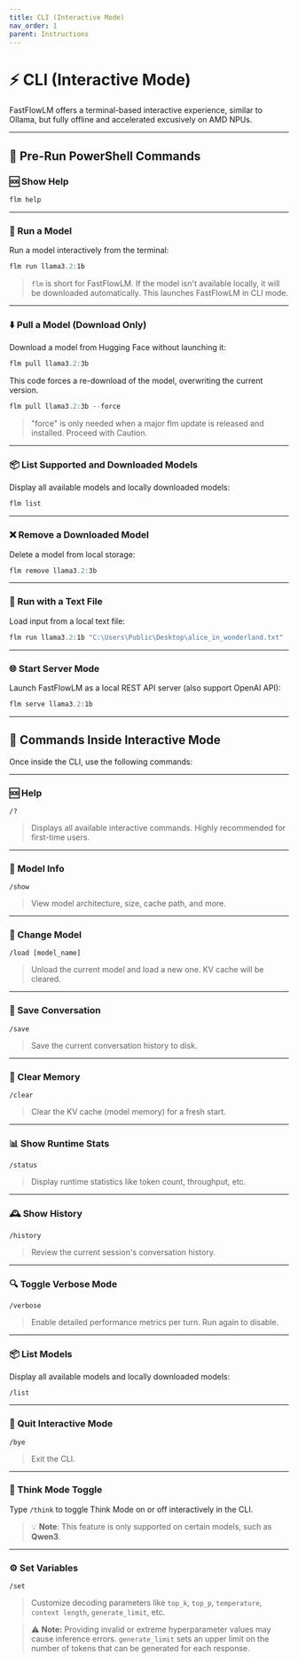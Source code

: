 ```yaml
---
title: CLI (Interactive Mode)
nav_order: 1
parent: Instructions
---
```


# ⚡ CLI (Interactive Mode)

FastFlowLM offers a terminal-based interactive experience, similar to Ollama, but fully offline and accelerated excusively on AMD NPUs.

---

## 🔧 Pre-Run PowerShell Commands

### 🆘 Show Help

```powershell
flm help
```

---

### 🚀 Run a Model

Run a model interactively from the terminal:

```powershell
flm run llama3.2:1b
```

> `flm` is short for FastFlowLM. If the model isn't available locally, it will be downloaded automatically. This launches FastFlowLM in CLI mode.

---

### ⬇️ Pull a Model (Download Only)

Download a model from Hugging Face without launching it:

```powershell
flm pull llama3.2:3b
```

This code forces a re-download of the model, overwriting the current version.

```powershell
flm pull llama3.2:3b --force
```

> "force" is only needed when a major flm update is released and installed. Proceed with Caution.

---

### 📦 List Supported and Downloaded Models

Display all available models and locally downloaded models:

```powershell
flm list
```

---

### ❌ Remove a Downloaded Model

Delete a model from local storage:

```powershell
flm remove llama3.2:3b
```

---

### 📄 Run with a Text File

Load input from a local text file:

```powershell
flm run llama3.2:1b "C:\Users\Public\Desktop\alice_in_wonderland.txt"
```

---

### 🌐 Start Server Mode

Launch FastFlowLM as a local REST API server (also support OpenAI API):

```powershell
flm serve llama3.2:1b
```

---

## 🧠 Commands Inside Interactive Mode

Once inside the CLI, use the following commands:

---

### 🆘 Help

```text
/?
```

> Displays all available interactive commands. Highly recommended for first-time users.

---

### 🪪 Model Info

```text
/show
```

> View model architecture, size, cache path, and more.

---

### 🔄 Change Model

```text
/load [model_name]
```

> Unload the current model and load a new one. KV cache will be cleared.

---

### 💾 Save Conversation

```text
/save
```

> Save the current conversation history to disk.

---

### 🧹 Clear Memory

```text
/clear
```

> Clear the KV cache (model memory) for a fresh start.

---

### 📊 Show Runtime Stats

```text
/status
```

> Display runtime statistics like token count, throughput, etc.

---

### 🕰️ Show History

```text
/history
```

> Review the current session's conversation history.

---

### 🔍 Toggle Verbose Mode

```text
/verbose
```

> Enable detailed performance metrics per turn. Run again to disable.

---

### 📦 List Models

Display all available models and locally downloaded models:

```text
/list
```

---

### 👋 Quit Interactive Mode

```text
/bye
```

> Exit the CLI.

---

### 🧠 Think Mode Toggle

Type `/think` to toggle Think Mode on or off interactively in the CLI.

> 💡 **Note**: This feature is only supported on certain models, such as **Qwen3**.

---

### ⚙️ Set Variables

```text
/set
```

> Customize decoding parameters like `top_k`, `top_p`, `temperature`, `context length`, `generate_limit`, etc.

> ⚠️ **Note:** Providing invalid or extreme hyperparameter values may cause inference errors.
> `generate_limit` sets an upper limit on the number of tokens that can be generated for each response.